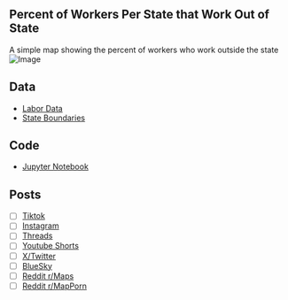## Percent of Workers Per State that Work Out of State
A simple map showing the percent of workers who work outside the state
![Image](https://drive.google.com/uc?export=view&id=)

## Data
* [Labor Data](https://data.census.gov/table/ACSST5Y2023.S0801)
* [State Boundaries](https://www.census.gov/geographies/mapping-files/time-series/geo/carto-boundary-file.html)

## Code
* [Jupyter Notebook](FormatData.ipynb)

## Posts
- [ ] [Tiktok]()
- [ ] [Instagram]()
- [ ] [Threads]()
- [ ] [Youtube Shorts]()
- [ ] [X/Twitter]()
- [ ] [BlueSky]()
- [ ] [Reddit r/Maps]()
- [ ] [Reddit r/MapPorn]()
